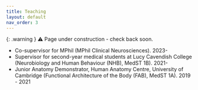 ```yaml
---
title: Teaching
layout: default
nav_order: 3
---
```



{: .warning }
⚠️ Page under construction - check back soon.

* Co-supervisor for MPhil (MPhil Clinical Neurosciences). 2023-
* Supervisor for second-year medical students at Lucy Cavendish College (Neurobiology and Human Behaviour (NHB), MedST 1B). 2021-
* Junior Anatomy Demonstrator, Human Anatomy Centre, University of Cambridge (Functional Architecture of the Body (FAB), MedST 1A). 2019 - 2021
